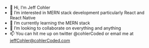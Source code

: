 - 👋 Hi, I’m Jeff Cohler
- 👀 I’m interested in MERN stack development particularly React and React Native
- 🌱 I’m currently learning the MERN stack
- 💞️ I’m looking to collaborate on everything and anything
- 📫 You can hit me up on twitter @cohlerCoded or email me at jeffCohler@cohlerCoded.com

<!---
cohlerCoded/cohlerCoded is a ✨ special ✨ repository because its `README.md` (this file) appears on your GitHub profile.
You can click the Preview link to take a look at your changes.
--->
